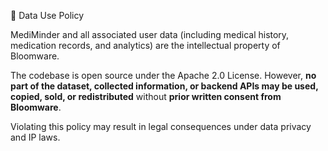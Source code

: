 📢 Data Use Policy

MediMinder and all associated user data (including medical history, medication records, and analytics) are the intellectual property of Bloomware.

The codebase is open source under the Apache 2.0 License. However, **no part of the dataset, collected information, or backend APIs may be used, copied, sold, or redistributed** without **prior written consent from Bloomware**.

Violating this policy may result in legal consequences under data privacy and IP laws.

